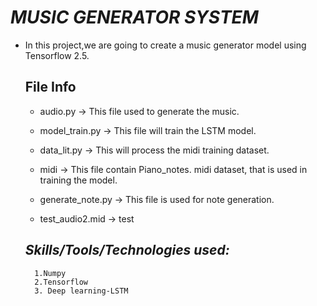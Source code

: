 # *MUSIC GENERATOR SYSTEM*
* In this project,we are going to create a music generator model using Tensorflow 2.5.

    ## File Info
    * audio.py -> This file used to generate the music.

    * model_train.py -> This file will train the LSTM model.

    * data_lit.py -> This will process the midi training dataset.

    * midi -> This file contain Piano_notes. midi dataset, that is used in training the model.
    * generate_note.py -> This file is used for note generation.
    * test_audio2.mid -> test

    ## *Skills/Tools/Technologies used:*

        1.Numpy
        2.Tensorflow
        3. Deep learning-LSTM
